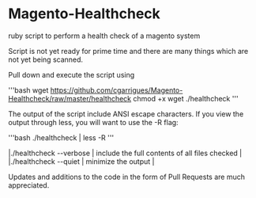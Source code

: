 # Magento-Healthcheck
ruby script to perform a health check of a magento system

Script is not yet ready for prime time and there are many things which are not yet being scanned.

Pull down and execute the script using

'''bash
wget https://github.com/cgarrigues/Magento-Healthcheck/raw/master/healthcheck
chmod +x wget
./healthcheck
'''

The output of the script include ANSI escape characters.  If you view the output through less, you will want to use the -R flag:

'''bash
./healthcheck | less -R
'''

|./healthcheck --verbose | include the full contents of all files checked |
|./healthcheck --quiet | minimize the output |

Updates and additions to the code in the form of Pull Requests are much appreciated.
